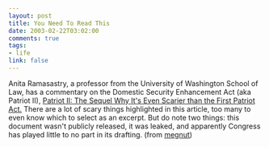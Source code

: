 ```yaml
--- 
layout: post
title: You Need To Read This
date: 2003-02-22T03:02:00
comments: true
tags:
- life
link: false
---
```

Anita Ramasastry, a professor from the University of Washington School of Law, has  a commentary on the Domestic Security Enhancement Act (aka Patriot II), <a href="http://writ.news.findlaw.com/ramasastry/20030217.html" target="_blank">Patriot II: The Sequel Why It's Even Scarier than the First Patriot Act.</a> There are a lot of scary things highlighted in this article, too many to even know which to select as an excerpt. But do note two things: this document wasn't publicly released, it was leaked, and apparently Congress has played little to no part in its drafting. (from <a href="http://www.megnut.com/" target="_blank">megnut</a>)
